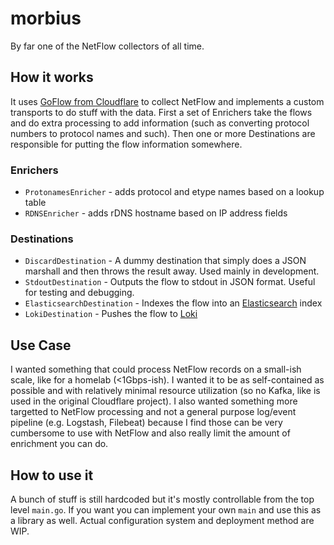 # morbius

By far one of the NetFlow collectors of all time.

## How it works

It uses [GoFlow from Cloudflare](https://github.com/cloudflare/goflow) to collect NetFlow and implements a custom transports to do stuff with the data. First a set of Enrichers take the flows and do extra processing to add information (such as converting protocol numbers to protocol names and such). Then one or more Destinations are responsible for putting the flow information somewhere.

### Enrichers

* `ProtonamesEnricher` - adds protocol and etype names based on a lookup table
* `RDNSEnricher` - adds rDNS hostname based on IP address fields

### Destinations

* `DiscardDestination` - A dummy destination that simply does a JSON marshall and then throws the result away. Used mainly in development.
* `StdoutDestination` - Outputs the flow to stdout in JSON format. Useful for testing and debugging.
* `ElasticsearchDestination` - Indexes the flow into an [Elasticsearch](https://www.elastic.co/elasticsearch/) index
* `LokiDestination` - Pushes the flow to [Loki](https://grafana.com/oss/loki/)

## Use Case

I wanted something that could process NetFlow records on a small-ish scale, like for a homelab (<1Gbps-ish). I wanted it to be as self-contained as possible and with relatively minimal resource utilization (so no Kafka, like is used in the original Cloudflare project). I also wanted something more targetted to NetFlow processing and not a general purpose log/event pipeline (e.g. Logstash, Filebeat) because I find those can be very cumbersome to use with NetFlow and also really limit the amount of enrichment you can do.

## How to use it

A bunch of stuff is still hardcoded but it's mostly controllable from the top level `main.go`. If you want you can implement your own `main` and use this as a library as well. Actual configuration system and deployment method are WIP.

